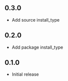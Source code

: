 ## 0.3.0

* Add source install_type

## 0.2.0

* Add package install_type

## 0.1.0

* Initial release
